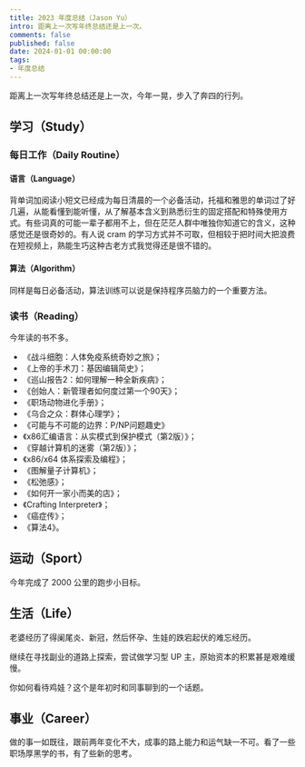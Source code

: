 ```yaml
---
title: 2023 年度总结（Jason Yu）
intro: 距离上一次写年终总结还是上一次。
comments: false
published: false
date: 2024-01-01 00:00:00
tags:
- 年度总结
---
```


距离上一次写年终总结还是上一次，今年一晃，步入了奔四的行列。


## 学习（Study）




### 每日工作（Daily Routine）

#### 语言（Language）

背单词加阅读小短文已经成为每日清晨的一个必备活动，托福和雅思的单词过了好几遍，从能看懂到能听懂，从了解基本含义到熟悉衍生的固定搭配和特殊使用方式。有些词真的可能一辈子都用不上，但在茫茫人群中唯独你知道它的含义，这种感觉还是很奇妙的。有人说 cram 的学习方式并不可取，但相较于把时间大把浪费在短视频上，熟能生巧这种古老方式我觉得还是很不错的。


#### 算法（Algorithm）

同样是每日必备活动，算法训练可以说是保持程序员脑力的一个重要方法。

### 读书（Reading）

今年读的书不多。

* 《战斗细胞：人体免疫系统奇妙之旅》；
* 《上帝的手术刀：基因编辑简史》；
* 《巡山报告2：如何理解一种全新疾病》；
* 《创始人：新管理者如何度过第一个90天》；
* 《职场动物进化手册》；
* 《乌合之众：群体心理学》；
* 《可能与不可能的边界：P/NP问题趣史》
* 《x86汇编语言：从实模式到保护模式（第2版）》；
* 《穿越计算机的迷雾（第2版）》；
* 《x86/x64 体系探索及编程》；
* 《图解量子计算机》；
* 《松弛感》；
* 《如何开一家小而美的店》；
* 《Crafting Interpreter》；
* 《癌症传》；
* 《算法4》。


## 运动（Sport）

今年完成了 2000 公里的跑步小目标。

## 生活（Life）

老婆经历了得阑尾炎、新冠，然后怀孕、生娃的跌宕起伏的难忘经历。

继续在寻找副业的道路上探索，尝试做学习型 UP 主，原始资本的积累甚是艰难缓慢。

你如何看待鸡娃？这个是年初时和同事聊到的一个话题。


## 事业（Career）

做的事一如既往，跟前两年变化不大，成事的路上能力和运气缺一不可。看了一些职场厚黑学的书，有了些新的思考。


